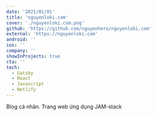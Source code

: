 ```yaml
---
date: '2021/01/01'
title: 'nguyenloki.com'
cover: './nguyenloki.com.png'
github: 'https://github.com/nguyenhero/nguyenloki.com'
external: 'https://nguyenloki.com'
android: ''
ios: ''
company: ''
showInProjects: true
cta: ''
tech:
  - Gatsby
  - React
  - Javascript
  - Netlify
---
```


Blog cá nhân. Trang web ứng dụng JAM-stack

